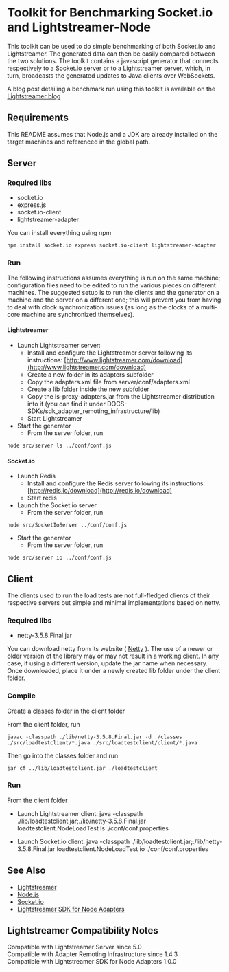 # Toolkit for Benchmarking Socket.io and Lightstreamer-Node #

This toolkit can be used to do simple benchmarking of both Socket.io and Lightstreamer. The generated data can then be easily compared between the two solutions.
The toolkit contains a javascript generator that connects respectively to a Socket.io server or to a Lightstreamer server, which, in turn, broadcasts the generated updates to Java clients over WebSockets.

A blog post detailing a benchmark run using this toolkit is available on the [Lightstreamer blog](http://blog.lightstreamer.com/2013/05/benchmarking-socketio-vs-lightstreamer.html)

## Requirements ##
This README assumes that Node.js and a JDK are already installed on the target machines and referenced in the global path.

## Server ##

### Required libs ###
*   socket.io 
*   express.js
*   socket.io-client
*   lightstreamer-adapter 

You can install everything using npm
```
npm install socket.io express socket.io-client lightstreamer-adapter
```

### Run ###
The following instructions assumes everything is run on the same machine; configuration files need to be edited to run the various pieces on different machines. 
The suggested setup is to run the clients and the generator on a machine and the server on a different one; this will prevent you from having to deal with clock synchronization issues (as long as the clocks of a multi-core machine are synchronized themselves).

#### Lightstreamer #####
*    Launch Lightstreamer server:
     -    Install and configure the Lightstreamer server following its instructions: [http://www.lightstreamer.com/download](http://www.lightstreamer.com/download)
     -    Create a new folder in its adapters subfolder
     -    Copy the adapters.xml file from server/conf/adapters.xml
     -    Create a lib folder inside the new subfolder
     -    Copy the ls-proxy-adapters.jar from the Lightstreamer distribution into it (you can find it under DOCS-SDKs/sdk_adapter_remoting_infrastructure/lib)
     -    Start Lightstreamer
*    Start the generator
     -    From the server folder, run
```
node src/server ls ../conf/conf.js
```

#### Socket.io ####
*    Launch Redis
     -    Install and configure the Redis server following its instructions: [http://redis.io/download](http://redis.io/download)
     -    Start redis
*    Launch the Socket.io server
     -    From the server folder, run
```
node src/SocketIoServer ../conf/conf.js
```
*    Start the generator
     -    From the server folder, run
```
node src/server io ../conf/conf.js
```

## Client ##
The clients used to run the load tests are not full-fledged clients of their respective servers but simple and minimal implementations based on netty.

### Required libs ###
*   netty-3.5.8.Final.jar

You can download netty from its website ( [Netty](http://netty.io/) ). The use of a newer or older version of the library may or may not result in a working client. In any case, if using a different version, update the jar name when necessary.
Once downloaded, place it under a newly created lib folder under the client folder.

### Compile ###
Create a classes folder in the client folder

From the client folder, run
```
javac -classpath ./lib/netty-3.5.8.Final.jar -d ./classes ./src/loadtestclient/*.java ./src/loadtestclient/client/*.java
```
Then go into the classes folder and run
```
jar cf ../lib/loadtestclient.jar ./loadtestclient
```


### Run ###
From the client folder 
*   Launch Lightstreamer client:
        java -classpath ./lib/loadtestclient.jar;./lib/netty-3.5.8.Final.jar  loadtestclient.NodeLoadTest ls ./conf/conf.properties  

*   Launch Socket.io client:
        java -classpath ./lib/loadtestclient.jar;./lib/netty-3.5.8.Final.jar  loadtestclient.NodeLoadTest io ./conf/conf.properties  
        
## See Also ##
* [Lightstreamer](http://www.lightstreamer.com)
* [Node.js](http://nodejs.org/)
* [Socket.io](http://socket.io/)
* [Lightstreamer SDK for Node Adapters](https://github.com/Lightstreamer/Lightstreamer-lib-node-adapter)

## Lightstreamer Compatibility Notes ##
Compatible with Lightstreamer Server since 5.0  
Compatible with Adapter Remoting Infrastructure since 1.4.3  
Compatible with Lightstreamer SDK for Node Adapters 1.0.0

